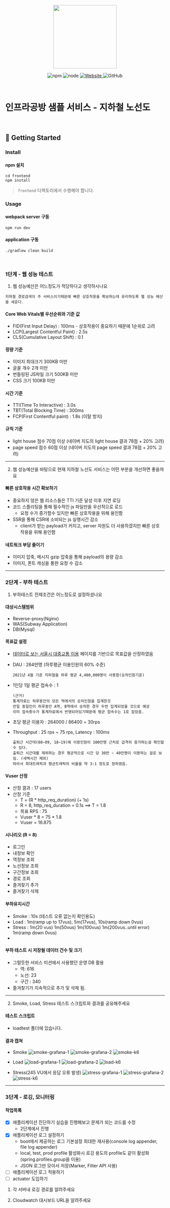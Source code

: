 <p align="center">
    <img width="200px;" src="https://raw.githubusercontent.com/woowacourse/atdd-subway-admin-frontend/master/images/main_logo.png"/>
</p>
<p align="center">
  <img alt="npm" src="https://img.shields.io/badge/npm-%3E%3D%205.5.0-blue">
  <img alt="node" src="https://img.shields.io/badge/node-%3E%3D%209.3.0-blue">
  <a href="https://edu.nextstep.camp/c/R89PYi5H" alt="nextstep atdd">
    <img alt="Website" src="https://img.shields.io/website?url=https%3A%2F%2Fedu.nextstep.camp%2Fc%2FR89PYi5H">
  </a>
  <img alt="GitHub" src="https://img.shields.io/github/license/next-step/atdd-subway-service">
</p>

<br>

# 인프라공방 샘플 서비스 - 지하철 노선도

<br>

## 🚀 Getting Started

### Install
#### npm 설치
```
cd frontend
npm install
```
> `frontend` 디렉토리에서 수행해야 합니다.

### Usage
#### webpack server 구동
```
npm run dev
```
#### application 구동
```
./gradlew clean build
```
<br>


### 1단계 - 웹 성능 테스트
1. 웹 성능예산은 어느정도가 적당하다고 생각하시나요 

```지하철 경로검색이 주 서비스이기때문에 빠른 상호작용을 확보하는데 유리하도록 웹 성능 예산을 세운다.```
#### Core Web Vitals별 우선순위와 기준 값 
- FID(First Input Delay) : 100ms - 상호작용이 중요하기 때문에 1순위로 고려
- LCP(Largest Contentful Paint) : 2.5s 
- CLS(Cumulative Layout Shift) : 0.1 

#### 정량 기준
  - 이미지 최대크기 300KB 미만
  - 글꼴 개수 2개 미만
  - 번들링된 JS파일 크기 500KB 미만
  - CSS 크기 100KB 미만 

#### 시간 기준
  - TTI(Time To Interactive) : 3.0s  
  - TBT(Total Blocking Time) : 300ms
  - FCP(First Contentful paint) : 1.8s (이탈 방지)

#### 규칙 기준
  - light house 점수 70점 이상 (네이버 지도의 light house 결과 78점 + 20% 고려)
  - page speed 점수 60점 이상 (네이버 지도의 page speed 결과 78점 + 20% 고려)

---
  
2. 웹 성능예산을 바탕으로 현재 지하철 노선도 서비스는 어떤 부분을 개선하면 좋을까요

#### 빠른 상호작용 시간 확보하기
  - 중요하지 않은 웹 리소스들은 TTI 기준 달성 이후 지연 로딩
  - 코드 스플리팅을 통해 필수적인 js 파일만을 우선적으로 로드
    - 요청 수가 증가할수 있지만 빠른 상호작용을 위해 용인함
  - SSR을 통해 CSR에 소비되는 js 실행시간 감소
    - client가 받는 payload가 커지고, server 자원도 더 사용하겠지만 빠른 상호 작용을 위해 용인함 
#### 네트워크 부담 줄이기
  - 이미지 압축, 메시지 gzip 압축을 통해 payload의 용량 감소
  - 이미지, 폰트 캐싱을 통한 요청 수 감소
  
---

### 2단계 - 부하 테스트 
1. 부하테스트 전제조건은 어느정도로 설정하셨나요 

#### 대상시스템범위
- Reverse-proxy(Nginx)
- WAS(Subway Application)
- DB(Mysql)

#### 목표값 설정 
- [데이터로 보는 서울시 대중교통 이용](https://www.bigdata-map.kr/datastory/traffic/seoul) 페이지를 기반으로 목표값을 산정하였음
- DAU : 264만명 (하루평균 이용인원의 60% 수준)
  ```
  2021년 4월 기준 지하철을 하루 평균 4,400,000명이 사용함(승차인원기준)
  ```

- 1인당 1일 평균 접속수 : 1 
  ```
  (근거)
  통계자료는 하루동안의 모든 역에서의 승차인원을 집계한것
  만일 동일인이 하루동안 A역, B역에서 승차한 경우 두번 집계되었을 것으로 예상
  이미 접속횟수가 통계자료에서 반영되어있기때문에 평균 접속수는 1로 잡았음.
  ```

- 초당 평균 이용자 : 264000 / 86400 = 30rps
- Throughput : 25 rps ~ 75 rps, Latency : 100ms
  ```
  출퇴근 시간대(08~09, 18~19)에 이용인원이 100만명 근처로 급격히 증가하는걸 확인할 수 있다.
  출퇴근 시간대를 제외하는 경우 평균적으로 시간 당 30만 ~ 40만명이 이용하는 걸로 보임. (새벽시간 제외)
  따라서 최대트래픽과 평균트래픽의 비율을 약 3:1 정도로 정하였음.
  ```

#### Vuser 산정 
- 산정 결과 : 17 users
- 산정 기준 
  - T = (R * http_req_duration) (+ 1s)
  - R = 8, http_req_duration = 0.1s ==> T = 1.8
  - 목표 RPS : 75
  - Vuser * 8 = 75 * 1.8
  - Vuser = 16.875 

#### 시나리오 (R = 8)
- 로그인
- 내정보 확인
- 역정보 조회
- 노선정보 조회
- 구간정보 조회
- 경로 조회
- 즐겨찾기 추가
- 즐겨찾기 삭제

#### 부하유지시간 
- Smoke : 10s (테스트 오류 없는지 확인용도)
- Load : 1m(ramp up to 17vus), 5m(17vus), 10s(ramp down 0vus) 
- Stress : 1m(20 vus) 1m(50vus) 1m(100vus) 1m(200vus..until error) 1m(ramp down 0vus)
- 
#### 부하 테스트 시 저장될 데이터 건수 및 크기
- 그럴듯한 서비스 미션에서 사용했던 운영 DB 활용
  - 역: 616
  - 노선: 23
  - 구간 : 340
- 즐겨찾기가 지속적으로 추가 및 삭제 됨.  

---

2. Smoke, Load, Stress 테스트 스크립트와 결과를 공유해주세요
#### 테스트 스크립트 
- loadtest 폴더에 있습니다.

#### 결과 캡쳐
- Smoke
![smoke-grafana-1](./loadtest/result/smoke_result_grafana.png)
![smoke-grafana-2](./loadtest/result/smoke_result_grafana2.png)
![smoke-k6](./loadtest/result/smoke_result_k6.png)

- Load
![load-grafana-1](./loadtest/result/load_result_grafana.png)
![load-grafana-2](./loadtest/result/load_result_grafana2.png)
![load-k6](./loadtest/result/load_result_k6.png)

- Stress(245 VU에서 응답 오류 발생)
![stress-grafana-1](./loadtest/result/stress_result_grafana.png)
![stress-grafana-2](./loadtest/result/stress_result_grafana2.png)
![stress-k6](./loadtest/result/stress_result_k6.png)

---

### 3단계 - 로깅, 모니터링
#### 작업목록
- [X] 애플리케이션 진단하기 실습을 진행해보고 문제가 되는 코드를 수정
  - 2단계에서 진행
- [X] 애플리케이션 로그 설정하기
  - boot에서 제공하는 로그 기본설정 최대한 재사용(console log appender, file log appender)
  - local, test, prod profile 활성화시 로깅 용도의 profile도 같이 활성화(spring.profiles.group을 이용)
  - JSON 로그만 모아서 저장(Marker, Filter API 사용)  
- [ ] 애플리케이션 로그 적용하기 
- [ ] actuator 도입하기

1. 각 서버내 로깅 경로를 알려주세요

2. Cloudwatch 대시보드 URL을 알려주세요
